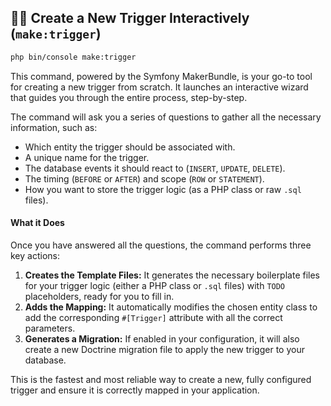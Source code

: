 ## 🧙‍♂️ Create a New Trigger Interactively (`make:trigger`)

```bash
php bin/console make:trigger
```

This command, powered by the Symfony MakerBundle, is your go-to tool for creating a new trigger from scratch. It launches an interactive wizard that guides you through the entire process, step-by-step.

The command will ask you a series of questions to gather all the necessary information, such as:
* Which entity the trigger should be associated with.
* A unique name for the trigger.
* The database events it should react to (`INSERT`, `UPDATE`, `DELETE`).
* The timing (`BEFORE` or `AFTER`) and scope (`ROW` or `STATEMENT`).
* How you want to store the trigger logic (as a PHP class or raw `.sql` files).

#### What it Does

Once you have answered all the questions, the command performs three key actions:

1.  **Creates the Template Files:** It generates the necessary boilerplate files for your trigger logic (either a PHP class or `.sql` files) with `TODO` placeholders, ready for you to fill in.
2.  **Adds the Mapping:** It automatically modifies the chosen entity class to add the corresponding `#[Trigger]` attribute with all the correct parameters.
3.  **Generates a Migration:** If enabled in your configuration, it will also create a new Doctrine migration file to apply the new trigger to your database.

This is the fastest and most reliable way to create a new, fully configured trigger and ensure it is correctly mapped in your application.


